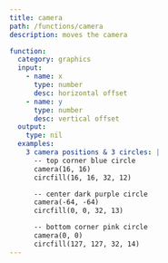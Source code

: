 ```yaml
---
title: camera
path: /functions/camera
description: moves the camera

function:
  category: graphics
  input:
    - name: x
      type: number
      desc: horizontal offset
    - name: y
      type: number
      desc: vertical offset
  output:
    type: nil
  examples:
    3 camera positions & 3 circles: |
      -- top corner blue circle
      camera(16, 16)
      circfill(16, 16, 32, 12)

      -- center dark purple circle
      camera(-64, -64)
      circfill(0, 0, 32, 13)

      -- bottom corner pink circle
      camera(0, 0)
      circfill(127, 127, 32, 14)
---
```

